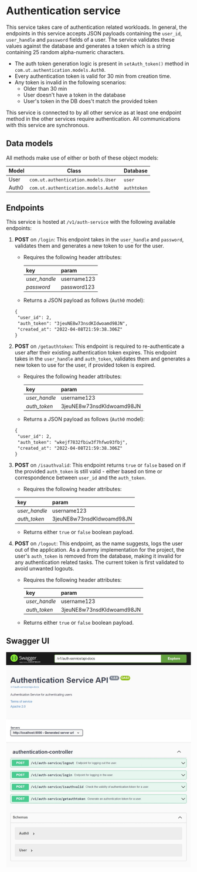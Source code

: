 # Authentication service

This service takes care of authentication related workloads. In general, the endpoints in this service accepts JSON payloads containing the `user_id`, `user_handle` and `password` fields of a user. The service validates these values against the database and generates a token which is a string containing 25 random alpha-numeric characters.

- The auth token generation logic is present in `setAuth_token()` method in `com.ut.authentication.models.Auth0`.
- Every authentication token is valid for 30 min from creation time.
- Any token is invalid in the following scenarios:
  - Older than 30 min
  - User doesn't have a token in the database
  - User's token in the DB does't match the provided token

This service is connected to by all other service as at least one endpoint method in the other services require authentication. All communications with this service are synchronous.

## Data models

All methods make use of either or both of these object models:

| Model | Class                                | Database    |
| ----- | ------------------------------------ | ----------- |
| User  | `com.ut.authentication.models.User`  | `user`      |
| Auth0 | `com.ut.authentication.models.Auth0` | `authtoken` |

## Endpoints

This service is hosted at `/v1/auth-service` with the following available endpoints:

1. **POST** on `/login`: This endpoint takes in the `user_handle` and `password`, validates them and generates a new token to use for the user.

   - Requires the following header attributes:

     | key           | param       |
     | ------------- | ----------- |
     | _user_handle_ | username123 |
     | _password_    | password123 |

   - Returns a JSON payload as follows (`Auth0` model):

   ```
   {
   	"user_id": 2,
   	"auth_token": "3jeuNE8w73nsdKIdwoamd98JN",
   	"created_at": "2022-04-08T21:59:38.306Z"
   }
   ```

2. **POST** on `/getauthtoken`: This endpoint is required to re-authenticate a user after their existing authentication token expires. This endpoint takes in the `user_handle` and `auth_token`, validates them and generates a new token to use for the user, if provided token is expired.

   - Requires the following header attributes:

     | key           | param                     |
     | ------------- | ------------------------- |
     | _user_handle_ | username123               |
     | _auth_token_  | 3jeuNE8w73nsdKIdwoamd98JN |

   - Returns a JSON payload as follows (`Auth0` model):

   ```
   {
   	"user_id": 2,
   	"auth_token": "wkejf7832fbiw3f7hfwo93fbj",
   	"created_at": "2022-04-08T21:59:38.306Z"
   }
   ```

3. **POST** on `/isauthvalid`: This endpoint returns `true` or `false` based on if the provided `auth_token` is still valid - either based on time or correspondence between `user_id` and the `auth_token`.

   - Requires the following header attributes:

   | key           | param                     |
   | ------------- | ------------------------- |
   | _user_handle_ | username123               |
   | _auth_token_  | 3jeuNE8w73nsdKIdwoamd98JN |

   - Returns either `true` or `false` boolean payload.

4. **POST** on `/logout`: This endpoint, as the name suggests, logs the user out of the application. As a dummy implementation for the project, the user's `auth_token` is removed from the database, making it invalid for any authentication related tasks. The current token is first validated to avoid unwanted logouts.

   - Requires the following header attributes:

     | key           | param                     |
     | ------------- | ------------------------- |
     | _user_handle_ | username123               |
     | _auth_token_  | 3jeuNE8w73nsdKIdwoamd98JN |

   - Returns either `true` or `false` boolean payload.

## Swagger UI

![Authentication service Swagger UI](Swagger-authentication-service.jpeg)
